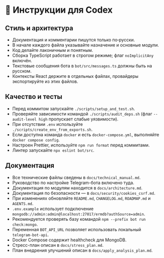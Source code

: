<!-- Назначение файла: инструкции для разработчиков. -->

# 🧠 Инструкции для Codex

## Стиль и архитектура
- Документация и комментарии пишутся только по‑русски.
- В начале каждого файла указывайте назначение и основные модули.
- Код делайте лаконичным и понятным.
- Сборка TypeScript работает в строгом режиме; флаг `noImplicitAny` включён.
- Текстовые сообщения бота в `bot/src/messages.ts` должны быть на русском.
- Контексты React держите в отдельных файлах, провайдеры экспортируйте из этих файлов.

## Качество и тесты
- Перед коммитом запускайте `./scripts/setup_and_test.sh`.
- Проверяйте зависимости командой `./scripts/audit_deps.sh` (флаг `--audit-level high` пропускает слабые уязвимости).
- При отсутствии `.env` используйте `./scripts/create_env_from_exports.sh`.
- Если доступна команда `docker` и есть `docker-compose.yml`, выполняйте `docker compose config`.
- Настроен Prettier, используйте `npm run format` перед коммитами.
- Линтер запускайте `npx eslint bot/src`.

## Документация
- Все технические файлы сведены в `docs/technical_manual.md`.
- Руководство по настройке Telegram-бота включено туда.
- Документация по модулям находится в `docs/architecture.md`.
- Документация по безопасности — в `docs/security/cookies_csrf.md`.
- При изменениях обновляйте `README.md`, `CHANGELOG.md`, `ROADMAP.md` и `AGENTS.md`.
- `.env.example` использует подключение `mongodb://admin:admin@localhost:27017/ermdb?authSource=admin`.
- Рекомендуется проверять базу командой `npm --prefix bot run check:mongo`.
- Переменная `BOT_API_URL` позволяет использовать локальный `telegram-bot-api`.
- Docker Compose содержит healthcheck для MongoDB.
- Стресс-план описан в `docs/stress_plan.md`.
- План внедрения улучшений описан в `docs/apply_analysis_plan.md`.
